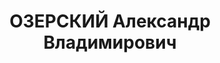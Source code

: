 ---
title: ОЗЕРСКИЙ Александр Владимирович
description: 'Род. в 1891, Западная обл., посад Лужки, еврей, обр.: низшее, член ВКП(б).
  Проживал: Москва, 1-й дом Советов, подъезд 10, кв. 208. Начальник Центрального управления
  снабжения и сбыта Наркомата оборонной промышленности СССР

  Арестован 15.10.1937. Обв. в участии в к.-р. террористической организации. Приговор:
  ВК ВС СССР, 25.11.1937 – ВМН. Расстрелян 10.05.1938, г.Москва.

  Реабилитирован ВК ВС СССР апрель 1956'
---